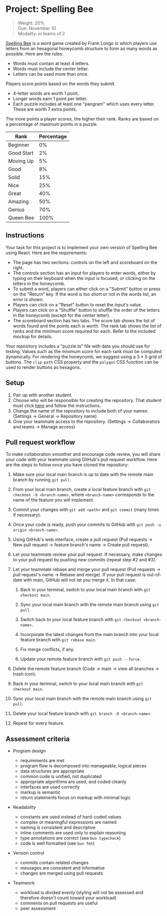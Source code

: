 # Project: Spelling Bee

> Weight: 20%\
> Due: November 10\
> Modality: in teams of 2

[Spelling Bee] is a word game created by Frank Longo in which players
use letters from an hexagonal honeycomb structure to form as many words
as possible. Here are the rules:

- Words must contain at least 4 letters.
- Words must include the center letter.
- Letters can be used more than once.

Players score points based on the words they submit.

- 4-letter words are worth 1 point.
- Longer words earn 1 point per letter.
- Each puzzle includes at least one "pangram" which uses every letter.
  These are worth 7 extra points.

The more points a player scores, the higher their rank. Ranks are based
on a percentage of maximum points in a puzzle.

| Rank       | Percentage |
| ---------- | ---------- |
| Beginner   | 0%         |
| Good Start | 2%         |
| Moving Up  | 5%         |
| Good       | 8%         |
| Solid      | 15%        |
| Nice       | 25%        |
| Great      | 40%        |
| Amazing    | 50%        |
| Genius     | 70%        |
| Queen Bee  | 100%       |

## Instructions

Your task for this project is to implement your own version of Spelling
Bee using React. Here are the requirements:

- The page has two sections: controls on the left and scoreboard on the
  right.
- The controls section has an input for players to enter words, either
  by typing on their keyboard when the input is focused, or clicking on
  the letters in the honeycomb.
- To submit a word, players can either click on a "Submit" button or
  press on the "Return" key. If the word is too short or not in the
  words list, an error is shown.
- Players can click on a "Reset" button to reset the input's value.
- Players can click on a "Shuffle" button to shuffle the order of the
  letters in the honeycomb (except for the center letter).
- The scoreboard section has two tabs. The score tab shows the list of
  words found and the points each is worth. The rank tab shows the list
  of ranks and the minimum score required for each. Refer to the
  included mockup for details.

Your repository includes a "puzzle.ts" file with data you should use for
testing. Values such as the minimum score for each rank must be computed
dynamically. For rendering the honeycomb, we suggest using a 3 × 5 grid
of buttons. The `clip-path` CSS property and the `polygon` CSS function
can be used to render buttons as hexagons.

[Spelling Bee]: https://www.nytimes.com/puzzles/spelling-bee

## Setup

1. Pair up with another student.
2. Choose who will be responsible for creating the repository. That
   student must click [here][Classroom] and follow the instructions.
3. Change the name of the repository to include both of your names.
   (Settings → General → Repository name)
4. Give your teammate access to the repository. (Settings →
   Collaborators and teams → Manage access)

[Classroom]: https://classroom.github.com/a/DuYe-b_B

## Pull request workflow

To make collaboration smoother and encourage code review, you will share
your code with your teammate using GitHub's pull request workflow. Here
are the steps to follow once you have cloned the repository:

1. Make sure your local main branch is up to date with the remote main
   branch by running `git pull`.

2. From your local main branch, create a local feature branch with
   `git checkout -b <branch-name>`, where `<branch-name>` corresponds to
   the name of the feature you will implement.

3. Commit your changes with `git add <path>` and `git commit` (many
   times if necessary).

4. Once your code is ready, push your commits to GitHub with
   `git push -u origin <branch-name>`.

5. Using GitHub's web interface, create a pull request (Pull requests →
   New pull request → feature branch's name → Create pull request).

6. Let your teammate review your pull request. If necessary, make
   changes to your pull request by pushing new commits (repeat step #2
   and #3).

7. Let your teammate rebase and merge your pull request (Pull requests →
   pull request's name → Rebase and merge). If your pull request is
   out-of-date with main, GitHub will not let you merge it. In that
   case:

   1. Back in your terminal, switch to your local main branch with
      `git checkout main`.

   2. Sync your local main branch with the remote main branch using
      `git pull`.

   3. Switch back to your local feature branch with
      `git checkout <branch-name>`.

   4. Incorporate the latest changes from the main branch into your
      local feature branch with `git rebase main`.

   5. Fix merge conflicts, if any.

   6. Update your remote feature branch with `git push --force`.

8. Delete the remote feature branch (Code → main → view all branches →
   trash icon).

9. Back in your terminal, switch to your local main branch with
   `git checkout main`.

10. Sync your local main branch with the remote main branch using
    `git pull`.

11. Delete your local feature branch with `git branch -D <branch-name>`.

12. Repeat for every feature.

## Assessment criteria

- Program design
  - requirements are met
  - program flow is decomposed into manageable, logical pieces
  - data structures are appropriate
  - common code is unified, not duplicated
  - appropriate algorithms are used, and coded cleanly
  - interfaces are used correctly
  - markup is semantic
  - return statements focus on markup with minimal logic

- Readability
  - constants are used instead of hard-coded values
  - complex or meaningful expressions are named
  - naming is consistent and descriptive
  - inline comments are used only to explain reasoning
  - type annotations are correct (see `bun typecheck`)
  - code is well formatted (see `bun fmt`)

- Version control
  - commits contain related changes
  - messages are consistent and informative
  - changes are merged using pull requests

- Teamwork
  - workload is divided evenly (styling will not be assessed and
    therefore doesn't count toward your workload)
  - comments on pull requests are useful
  - peer assessment
